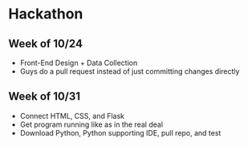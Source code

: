 # Hackathon

## Week of 10/24
- Front-End Design + Data Collection
- Guys do a pull request instead of just committing changes directly

## Week of 10/31
- Connect HTML, CSS, and Flask
- Get program running like as in the real deal
- Download Python, Python supporting IDE, pull repo, and test 
